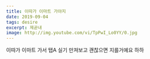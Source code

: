 ```yaml
---
title: 이따가 이마트 가야지
date: 2019-09-04
tags: desire
excerpt: 제곧내
image: http://img.youtube.com/vi/TpPwI_Lo0YY/0.jpg
---
```

이따가 이마트 가서 탭A 실기 만져보고 괜찮으면 지를거예요 하하